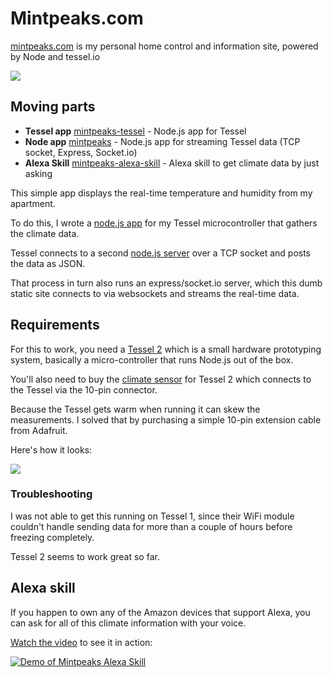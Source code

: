 # Mintpeaks.com

[mintpeaks.com](http://mintpeaks.com) is my personal home control and information site, powered by Node and tessel.io

![](http://mintpeaks.com/assets/mintpeakscom.png)

## Moving parts

- **Tessel app** [mintpeaks-tessel](https://github.com/mihar/mintpeaks-tessel) - Node.js app for Tessel
- **Node app** [mintpeaks](https://github.com/mihar/mintpeaks) - Node.js app for streaming Tessel data (TCP socket, Express, Socket.io)
- **Alexa Skill** [mintpeaks-alexa-skill](https://github.com/mihar/mintpeaks-alexa-skill) - Alexa skill to get climate data by just asking

This simple app displays the real-time temperature and humidity from my apartment.

To do this, I wrote a [node.js app](https://github.com/mihar/mintpeaks-tessel) for my Tessel microcontroller that gathers the climate data.

Tessel connects to a second [node.js server](https://github.com/mihar/mintpeaks) over a TCP socket and posts the data as JSON.

That process in turn also runs an express/socket.io server, which this dumb static site connects to via websockets and streams the real-time data.

## Requirements

For this to work, you need a [Tessel 2]() which is a small hardware prototyping system, basically a micro-controller that runs Node.js out of the box.

You'll also need to buy the [climate sensor](https://tessel.io/modules#module-climate) for Tessel 2 which connects to the Tessel via the 10-pin connector.

Because the Tessel gets warm when running it can skew the measurements. I solved that by purchasing a simple 10-pin extension cable from Adafruit.

Here's how it looks:

![](http://mintpeaks.com/assets/tessel-cables.jpg)

### Troubleshooting

I was not able to get this running on Tessel 1, since their WiFi module couldn't handle sending data for more than a couple of hours before freezing completely.

Tessel 2 seems to work great so far.

## Alexa skill

If you happen to own any of the Amazon devices that support Alexa, you can ask for all of this climate information with your voice.

[Watch the video](https://www.youtube.com/watch?v=h8MDnrGrJWE) to see it in action:

[![Demo of Mintpeaks Alexa Skill](http://i.imgur.com/I7QyjIZ.gif)](https://www.youtube.com/watch?v=h8MDnrGrJWE)
